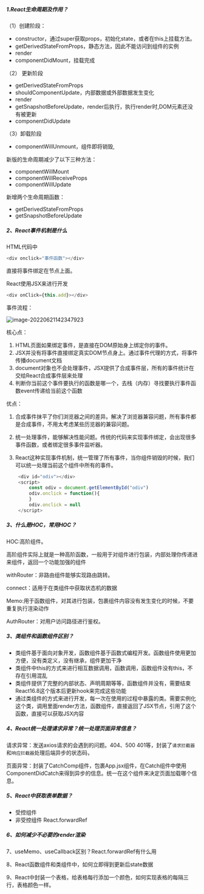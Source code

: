 ##### 1.React生命周期及作用？

（1）创建阶段：

- constructor，通过super获取props，初始化state，或者在this上挂载方法。
- getDerivedStateFromProps，静态方法，因此不能访问到组件的实例
- render
- componentDidMount，挂载完成

（2） 更新阶段

- getDerivedStateFromProps
- shouldComponentUpdate，内部数据或外部数据发生变化
- render
- getSnapshotBeforeUpdate，render后执行，执行render时,DOM元素还没有被更新
- componentDidUpdate

 （3）卸载阶段

- componentWillUnmount，组件即将销毁,



新版的生命周期减少了以下三种方法：

- componentWillMount
- componentWillReceiveProps
- componentWillUpdate

新增两个生命周期函数：

- getDerivedStateFromProps
- getSnapshotBeforeUpdate



##### 2、React事件机制是什么

HTML代码中

```js
<div onclick="事件函数"></div>
```

直接将事件绑定在节点上面。

React使用JSX来进行开发

```js
<div onClick={this.add}></div>
```

事件流程：

![image-20220621142347923](https://woniumd.oss-cn-hangzhou.aliyuncs.com/web/xuchaobo/20220621142348.png)

核心点：

1. HTML页面如果绑定事件，是直接在DOM原始身上绑定你的事件。
2. JSX并没有将事件直接绑定真实DOM节点身上。通过事件代理的方式，将事件传播document文档
3. document对象也不会处理事件，JSX提供了合成事件层，所有的事件统计在交给React合成事件层来处理
4. 判断你当前这个事件要执行的函数是哪一个，去栈（内存）寻找要执行事件函数event传递给当前这个函数

优点：

1. 合成事件抹平了你们浏览器之间的差异。解决了浏览器兼容问题，所有事件都是合成事件，不用太考虑某些历览器的兼容问题。

2. 统一处理事件，能够解决性能问题。传统的代码来实现事件绑定，会出现很多事件函数，或者绑定很多事件监听器。

3. React这种实现事件机制，统一管理了所有事件，当你组件销毁的时候，我们可以统一处理当前这个组件中所有的事件。

   ```js
    <div id="odiv"></div>
    <script>
        const odiv = document.getElementById("odiv")
        odiv.onclick = function(){
        }
        odiv.onclick = null
    </script>
   ```

##### 3、什么是HOC，常用HOC？

HOC:高阶组件。

高阶组件实际上就是一种高阶函数，一般用于对组件进行包装，内部处理你传递进来组件，返回一个功能加强的组件

withRouter：非路由组件能够实现路由跳转。

connect：适用于在类组件中获取状态机的数据

Memo:用于函数组件，对其进行包装，包裹组件内容没有发生变化的时候，不要重复执行渲染动作

AuthRouter：对用户访问路径进行鉴权。

##### 3、类组件和函数组件区别？

- 类组件基于面向对象开发，函数组件基于函数式编程开发。函数组件使用更加方便，没有类定义，没有继承，组件更加干净
- 类组件中this的方式来进行相互数据调用，函数调用，函数组件没有this，不存在引用混乱
- 类组件提供了完整的内部状态、声明周期等等，函数组件并没有，需要结束React16.8这个版本后更新hook来完成这些功能
- 通过类组件的方式来进行开发，每一次在使用的过程中暴露的类。需要实例化这个类，调用里面render方法，函数组件，直接返回了JSX节点，引用了这个函数，直接可以获取JSX内容

##### 4、React统一处理请求异常？统一处理页面异常信息？

请求异常：发送axios请求的会遇到的问题。404、500 401等，封装了`请求拦截器`和`响应拦截器`处理后端异步的状态码，

页面异常：封装了CatchComp组件，包裹App.jsx组件，在Catch组件中使用ComponentDidCatch来得到异步的信息。统一在这个组件来决定页面加载哪个信息。

##### 5、React中获取表单数据？

- 受控组件
- 非受控组件  React.forwardRef

##### 6、如何减少不必要的render渲染

7、useMemo、useCallback区别？React.forwardRef有什么用

8、React函数组件和类组件中，如何立即得到更新后state数据

9、React中封装一个表格，给表格每行添加一个颜色，如何实现表格的每隔三行，表格颜色一样。



